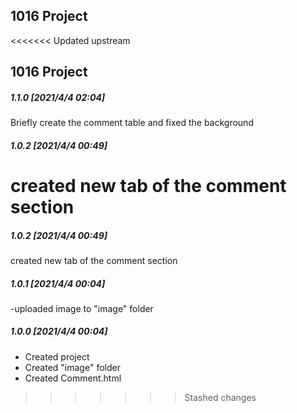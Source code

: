 ## 1016 Project
<<<<<<< Updated upstream

## 1016 Project
##### 1.1.0 [2021/4/4 02:04]
Briefly create the comment table and fixed the background
##### 1.0.2 [2021/4/4 00:49]
created new tab of the comment section
=======
##### 1.0.2 [2021/4/4 00:49]
created new tab of the comment section
##### 1.0.1 [2021/4/4 00:04]
-uploaded image to "image" folder

##### 1.0.0 [2021/4/4 00:04]

- Created project
- Created "image" folder
- Created Comment.html
>>>>>>> Stashed changes
